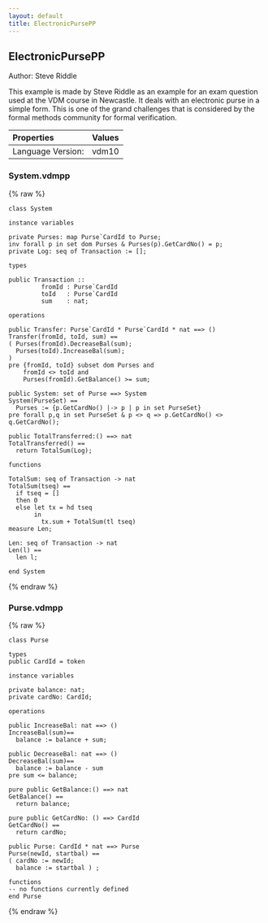 ```yaml
---
layout: default
title: ElectronicPursePP
---
```


## ElectronicPursePP
Author: Steve Riddle


This example is made by Steve Riddle as an example for an 
exam question used at the VDM course in Newcastle. It deals
with an electronic purse in a simple form. This is one of the
grand challenges that is considered by the formal methods 
community for formal verification.


| Properties | Values          |
| :------------ | :---------- |
|Language Version:| vdm10|


### System.vdmpp

{% raw %}
~~~
class System

instance variables

private Purses: map Purse`CardId to Purse;
inv forall p in set dom Purses & Purses(p).GetCardNo() = p;
private Log: seq of Transaction := [];

types

public Transaction :: 
         fromId : Purse`CardId
         toId   : Purse`CardId
         sum    : nat;

operations

public Transfer: Purse`CardId * Purse`CardId * nat ==> ()
Transfer(fromId, toId, sum) == 
( Purses(fromId).DecreaseBal(sum);
  Purses(toId).IncreaseBal(sum);
)
pre {fromId, toId} subset dom Purses and 
    fromId <> toId and
    Purses(fromId).GetBalance() >= sum;

public System: set of Purse ==> System
System(PurseSet) ==
  Purses := {p.GetCardNo() |-> p | p in set PurseSet}
pre forall p,q in set PurseSet & p <> q => p.GetCardNo() <> q.GetCardNo();

public TotalTransferred:() ==> nat
TotalTransferred() == 
  return TotalSum(Log);

functions

TotalSum: seq of Transaction -> nat
TotalSum(tseq) ==
  if tseq = [] 
  then 0
  else let tx = hd tseq 
       in 
         tx.sum + TotalSum(tl tseq)
measure Len;

Len: seq of Transaction -> nat
Len(l) ==
  len l;

end System
~~~
{% endraw %}

### Purse.vdmpp

{% raw %}
~~~
class Purse

types
public CardId = token

instance variables

private balance: nat;
private cardNo: CardId;

operations

public IncreaseBal: nat ==> ()
IncreaseBal(sum)==
  balance := balance + sum;

public DecreaseBal: nat ==> ()
DecreaseBal(sum)==
  balance := balance - sum
pre sum <= balance;

pure public GetBalance:() ==> nat
GetBalance() == 
  return balance;

pure public GetCardNo: () ==> CardId
GetCardNo() == 
  return cardNo;

public Purse: CardId * nat ==> Purse
Purse(newId, startbal) ==
( cardNo := newId;
  balance := startbal ) ;

functions
-- no functions currently defined
end Purse
~~~
{% endraw %}

